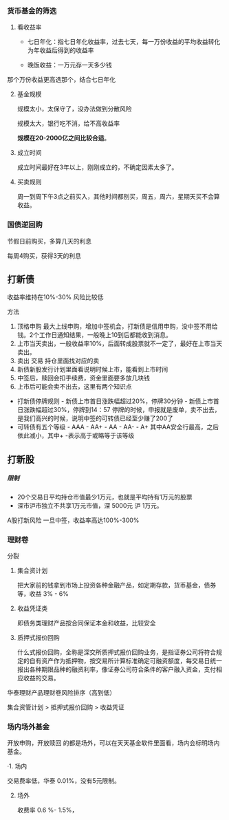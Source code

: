 ### 货币基金的筛选

1. 看收益率

   - 七日年化：指七日年化收益率，过去七天，每一万份收益的平均收益转化为年收益后得到的收益率

   - 晚饭收益：一万元存一天多少钱

那个万份收益更高选那个，结合七日年化



2. 基金规模

   规模太小，太保守了，没办法做到分散风险

   规模太大，银行吃不消，给不高收益率

   **规模在20-2000亿之间比较合适**。

3. 成立时间

   成立时间最好在3年以上，刚刚成立的，不确定因素太多了。

4. 买卖规则

   周一到周下午3点之前买入，其他时间都别买，周五，周六，星期天买不会算收益。

### 国债逆回购

节假日前购买，多算几天的利息

每周4购买，获得3天的利息     





##  打新债
收益率维持在10%-30%
风险比较低

方法
1. 顶格申购 最大上线申购，增加中签机会，打新债是信用申购，没中签不用给钱。2个工作日通知结果，一般晚上10到后都能收到消息。
2. 上市当天卖出，一般收益率10%，后面转成股票就不一定了，最好在上市当天卖出。
3. 卖出  交易  持仓里面找对应的卖
4. 新债新股发行计划里面看说明时候上市，能看到上市时间
5. 中签后，赎回会扣手续费，资金里面要多放几块钱
6. 上市后可能会卖不出去，这里有两个知识点
- 打新债停牌规则
		- 新债上市首日涨跌幅超过20%，停牌30分钟
		- 新债上市首日涨跌幅超过30%，停牌到14：57
停牌的时候，申报就是废单，卖不出去，是我们高兴的时候，说明中签的可转债已经至少赚了200了
- 可转债有五个等级
		- AAA
		- AA+
		- AA
		- AA-
		- A+
其中AA安全行最高，之后依此减小，其中+ -表示高于或略等于该等级         

## 打新股
##### 限制

- 20个交易日平均持仓市值最少1万元，也就是平均持有1万元的股票
- 深市沪市独立不共享1万元市值，深 5000元  沪 1万元。

A股打新风险  一旦中签，收益率高达100%-300%





### 理财卷

分裂

1. 集合资计划

   把大家前的钱拿到市场上投资各种金融产品，如定期存款，货币基金，债券等，收益 3% - 6%

2. 收益凭证类

   即债务类理财产品按合同保证本金和收益，比较安全

3. 质押式报价回购

   什么式报价回购，全称是深交所质押式报价回购业务，是指证券公司将符合规定的自有资产作为抵押物，按交易所计算标准确定可融资额度，每交易日统一报出各种期限品种的融资利率，像证券公司符合条件的客户融入资金，支付相应收益的交易。



华泰理财产品理财卷风险排序（高到低）

集合资管计划  > 抵押式报价回购 > 收益凭证





### 场内场外基金

开放申购，开放赎回 的都是场外，可以在天天基金软件里面看，场内会标明场内基金。



·1. 场内

交易费率低，华泰 0.01%，没有5元限制。

2. 场外

   收费率 0.6 %- 1.5%，